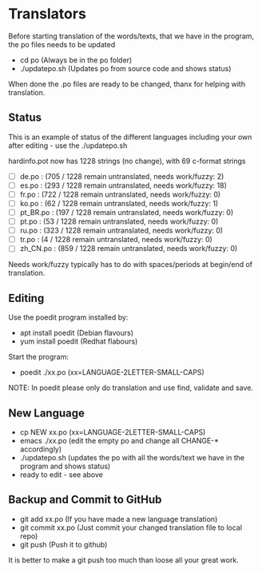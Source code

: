 Translators
===========

Before starting translation of the words/texts, that we have in the program, the po files
needs to be updated
 - cd po            (Always be in the po folder)
 - ./updatepo.sh    (Updates po from source code and shows status)

When done the .po files are ready to be changed, thanx for helping with translation.

Status
------
This is an example of status of the different languages including your own after
editing - use the ./updatepo.sh

hardinfo.pot now has 1228 strings (no change), with 69 c-format strings
- [ ] de.po : (705 / 1228 remain untranslated, needs work/fuzzy: 2)
- [ ] es.po : (293 / 1228 remain untranslated, needs work/fuzzy: 18)
- [ ] fr.po : (722 / 1228 remain untranslated, needs work/fuzzy: 0)
- [ ] ko.po : (62 / 1228 remain untranslated, needs work/fuzzy: 1)
- [ ] pt_BR.po : (197 / 1228 remain untranslated, needs work/fuzzy: 0)
- [ ] pt.po : (53 / 1228 remain untranslated, needs work/fuzzy: 0)
- [ ] ru.po : (323 / 1228 remain untranslated, needs work/fuzzy: 0)
- [ ] tr.po : (4 / 1228 remain untranslated, needs work/fuzzy: 0)
- [ ] zh_CN.po : (859 / 1228 remain untranslated, needs work/fuzzy: 0)

Needs work/fuzzy typically has to do with spaces/periods at begin/end of translation.

Editing
-------
Use the poedit program installed by:
 - apt install poedit  (Debian flavours)
 - yum install poedit  (Redhat flabours)

Start the program:
 - poedit ./xx.po   (xx=LANGUAGE-2LETTER-SMALL-CAPS)

NOTE: In poedit please only do translation and use find, validate and save.


New Language
------------
 - cp NEW xx.po  (xx=LANGUAGE-2LETTER-SMALL-CAPS)
 - emacs ./xx.po    (edit the empty po and change all CHANGE-* accordingly)
 - ./updatepo.sh    (updates the po with all the words/text we have in the program and shows status)
 - ready to edit - see above


Backup and Commit to GitHub
---------------------------
 - git add xx.po    (If you have made a new language translation)
 - git commit xx.po (Just commit your changed translation file to local repo)
 - git push         (Push it to github)

It is better to make a git push too much than loose all your great work.
